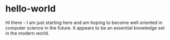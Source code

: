 # hello-world

Hi there - I am just starting here and am hoping to become well oriented in computer science in the future. It appears to be an essential knowledge set in the modern world. 
